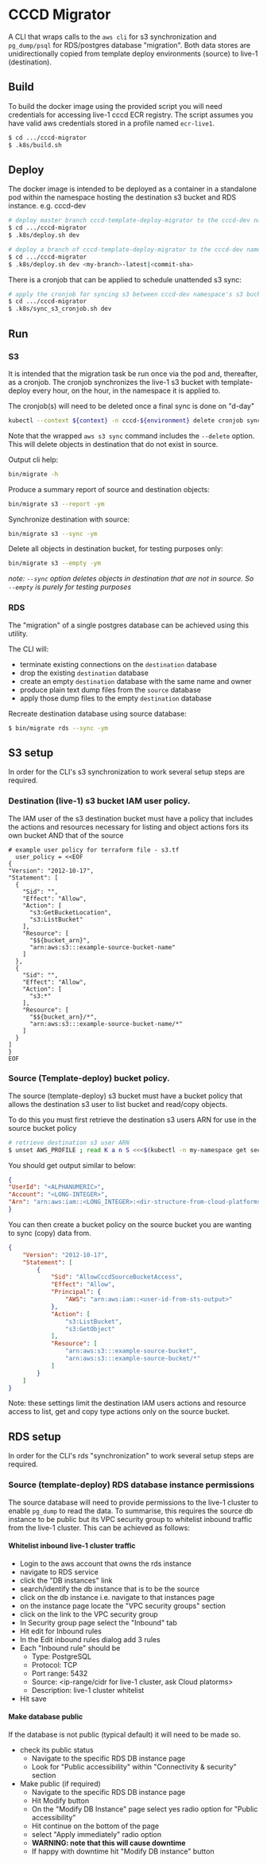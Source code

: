 # CCCD Migrator

A CLI that wraps calls to the `aws cli` for s3 synchronization and `pg_dump/psql` for RDS/postgres database "migration". Both data stores are unidirectionally copied from template deploy environments (source) to live-1 (destination).

## Build
To build the docker image using the provided script you will need credentials for accessing live-1 cccd ECR registry. The script assumes you have valid aws credentials stored in a profile named `ecr-live1`.

```bash
$ cd .../cccd-migrator
$ .k8s/build.sh
```

## Deploy
The docker image is intended to be deployed as a container in a standalone pod
within the namespace hosting the destination s3 bucket and RDS instance. e.g. cccd-dev

```bash
# deploy master branch cccd-template-deploy-migrator to the cccd-dev namespace
$ cd .../cccd-migrator
$ .k8s/deploy.sh dev
```

```bash
# deploy a branch of cccd-template-deploy-migrator to the cccd-dev namespace
$ cd .../cccd-migrator
$ .k8s/deploy.sh dev <my-branch>-latest|<commit-sha>
```

There is a cronjob that can be applied to schedule unattended s3 sync:
```bash
# apply the cronjob for syncing s3 between cccd-dev namespace's s3 bucket and TD dev's s3 bucket
$ cd .../cccd-migrator
$ .k8s/sync_s3_cronjob.sh dev
```

## Run

### S3
It is intended that the migration task be run once via the pod and, thereafter, as a cronjob. The cronjob synchronizes the live-1 s3 bucket with template-deploy every hour, on the hour, in the namespace it is applied to.

The cronjob(s) will need to be deleted once a final sync is done on "d-day"
```bash
kubectl --context ${context} -n cccd-${environment} delete cronjob sync_s3_cronjob
```

Note that the wrapped `aws s3 sync` command includes the `--delete` option. This will delete objects in destination that do not exist in source.

Output cli help:
```bash
bin/migrate -h
```

Produce a summary report of source and destination objects:
```bash
bin/migrate s3 --report -ym
```

Synchronize destination with source:
```bash
bin/migrate s3 --sync -ym
```

Delete all objects in destination bucket, for testing purposes only:
```bash
bin/migrate s3 --empty -ym
```
_note: `--sync` option deletes objects in destination that are not in source. So `--empty` is purely for testing purposes_


### RDS
The "migration" of a single postgres database can be achieved using this utility.

The CLI will:

 - terminate existing connections on the `destination` database
 - drop the existing `destination` database
 - create an empty `destination` database with the same name and owner
 - produce plain text dump files from the `source` database
 - apply those dump files to the empty `destination` database

Recreate destination database using source database:
```bash
$ bin/migrate rds --sync -ym
```

## S3 setup
In order for the CLI's s3 synchronization to work several setup steps are required.

### Destination (live-1) s3 bucket IAM user policy.

The IAM user of the s3 destination bucket must have a policy that includes the actions and resources necessary for listing and object actions fors its own bucket AND that of the source

```
# example user policy for terraform file - s3.tf
  user_policy = <<EOF
{
"Version": "2012-10-17",
"Statement": [
  {
    "Sid": "",
    "Effect": "Allow",
    "Action": [
      "s3:GetBucketLocation",
      "s3:ListBucket"
    ],
    "Resource": [
      "$${bucket_arn}",
      "arn:aws:s3:::example-source-bucket-name"
    ]
  },
  {
    "Sid": "",
    "Effect": "Allow",
    "Action": [
      "s3:*"
    ],
    "Resource": [
      "$${bucket_arn}/*",
      "arn:aws:s3:::example-source-bucket-name/*"
    ]
  }
]
}
EOF
```

### Source (Template-deploy) bucket policy.

The source (template-deploy) s3 bucket must have a bucket policy that
allows the destination s3 user to list bucket and read/copy objects.

To do this you must first retrieve the destination s3 users ARN for use in the source bucket policy

```bash
# retrieve destination s3 user ARN
$ unset AWS_PROFILE ; read K a n S <<<$(kubectl -n my-namespace get secret my-s3-secrets -o json | jq -r '.data[] | @base64d') ; export AWS_ACCESS_KEY_ID=$K ; export AWS_SECRET_ACCESS_KEY=$S ; aws sts get-caller-identity
```

You should get output similar to below:
```json
{
"UserId": "<ALPHANUMERIC>",
"Account": "<LONG-INTEGER>",
"Arn": "arn:aws:iam::<LONG_INTEGER>:<dir-structure-from-cloud-platforms>-<alphanumeric>"
}
```

You can then create a bucket policy on the source bucket you are wanting to sync (copy) data from.


```json
{
    "Version": "2012-10-17",
    "Statement": [
        {
            "Sid": "AllowCccdSourceBucketAccess",
            "Effect": "Allow",
            "Principal": {
                "AWS": "arn:aws:iam::<user-id-from-sts-output>"
            },
            "Action": [
                "s3:ListBucket",
                "s3:GetObject"
            ],
            "Resource": [
                "arn:aws:s3:::example-source-bucket",
                "arn:aws:s3:::example-source-bucket/*"
            ]
        }
    ]
}
```

Note: these settings limit the destination IAM users actions and resource access to list, get and copy type actions only on the source bucket.

## RDS setup
In order for the CLI's rds "synchronization" to work several setup steps are required.

### Source (template-deploy) RDS database instance permissions

The source database will need to provide permissions to the live-1 cluster to enable `pg_dump` to read the data. To summarise, this requires the source db instance to be public but its VPC security group to whitelist inbound traffic from the live-1 cluster. This can be achieved as follows:

#### Whitelist inbound live-1 cluster traffic
- Login to the aws account that owns the rds instance
- navigate to RDS service
- click the "DB instances" link
- search/identify the db instance that is to be the source
- click on the db instance i.e. navigate to that instances page
- on the instance page locate the "VPC security groups" section
- click on the link to the VPC security group
- In Security group page select the "Inbound" tab
- Hit edit for Inbound rules
- In the Edit inbound rules dialog add 3 rules
- Each "Inbound rule" should be
    - Type: PostgreSQL
    - Protocol: TCP
    - Port range: 5432
    - Source: <ip-range/cidr for live-1 cluster, ask Cloud platorms\>
    - Description: live-1 cluster whitelist
- Hit save

#### Make database public

If the database is not public (typical default) it will need to be made so.

- check its public status
    - Navigate to the specific RDS DB instance page
    - Look for "Public accessibility" within "Connectivity & security" section
- Make public (if required)
    - Navigate to the specific RDS DB instance page
    - Hit Modify button
    - On the "Modify DB Instance" page select yes radio option for "Public accessibility"
    - Hit continue on the bottom of the page
    - select "Apply immediately" radio option
    - **WARNING: note that this will cause downtime**
    - If happy with downtime hit "Modify DB instance" button


